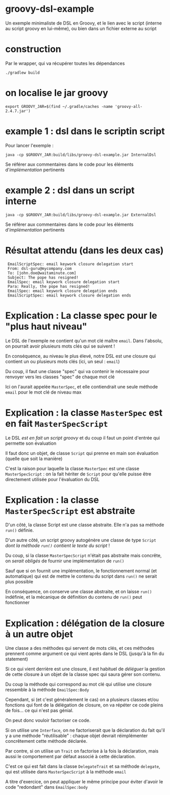 # groovy-dsl-example

Un exemple minimaliste de DSL en Groovy, et le lien avec le script (interne au script groovy en lui-même), ou bien dans un fichier externe au script

# construction

Par le wrapper, qui va récupérer toutes les dépendances

    ./gradlew build

# on localise le jar groovy

    export GROOVY_JAR=$(find ~/.gradle/caches -name 'groovy-all-2.4.7.jar')

# example 1 : dsl dans le scriptin script

Pour lancer l'exemple :

    java -cp $GROOVY_JAR:build/libs/groovy-dsl-example.jar InternalDsl

Se référer aux commentaires dans le code pour les éléments d'_implémentation_ pertinents

# example 2 : dsl dans un script interne

    java -cp $GROOVY_JAR:build/libs/groovy-dsl-example.jar ExternalDsl

Se référer aux commentaires dans le code pour les éléments d'_implémentation_ pertinents

# Résultat attendu (dans les deux cas)

     EmailScriptSpec: email keywork closure delegation start
     From: dsl-guru@mycompany.com
     To: [john.doe@waitaminute.com]
     Subject: The pope has resigned!
     EmailSpec: email keywork closure delegation start
     Para: Really, the pope has resigned!
     EmailSpec: email keywork closure delegation ends
     EmailScriptSpec: email keywork closure delegation ends

# Explication : La classe spec pour le "plus haut niveau"

Le DSL de l'exemple ne contient qu'un mot clé maître `email`. Dans l'absolu, on pourrait avoir plusieurs mots clés qui se suivent !

En conséquence, au niveau le plus élevé, notre DSL est une closure qui contient un ou plusieurs mots clés (ici, un seul : `email`)

Du coup, il faut une classe "spec" qui va contenir le nécessaire pour renvoyer vers les classes "spec" de chaque mot clé

Ici on l'aurait appelée `MasterSpec`, et elle contiendrait une seule méthode `email` pour le mot clé de niveau max

# Explication : la classe `MasterSpec` est en fait `MasterSpecScript`

Le DSL _est en fait un script groovy_ et du coup il faut un point d'entrée qui permette son évaluation

Il faut donc un objet, de classe `Script` qui prenne en main son évaluation (quelle que soit la manière)

C'est la raison pour laquelle la classe `MasterSpec` est une classe `MasterSpecScript` : on la fait hériter de `Script` pour qu'elle puisse être directement utilisée pour l'évaluation du DSL

# Explication : la classe `MasterSpecScript` est abstraite

D'un côté, la classe Script est une classe abstraite. Elle n'a pas sa méthode `run()` définie.

D'un autre côté, un script groovy autogénère une classe de type `Script` _dont la méthode `run()` contient le texte du script_ !

Du coup, si la classe `MasterSpecScript` n'était pas abstraite mais concrête, on _serait obligés_ de fournir une implémentation de `run()`

Sauf que si on fournit une implémentation, le fonctionnement normal (et automatique) qui est de mettre le contenu du script dans `run()` ne serait plus possible

En conséquence, on conserve une classe abstraite, et on laisse `run()` indéfinie, et la mécanique de définition du contenu de `run()` peut fonctionner

# Explication : délégation de la closure à un autre objet

Une classe a des méthodes qui servent de mots clés, et ces méthodes prennent comme argument ce qui vient après dans le DSL (jusqu'à la fin du statement)

Si ce qui vient derrière est une closure, il est habituel de _déléguer_ la gestion de cette closure à un objet de la classe spec qui saura gérer son contenu.

Du coup la méthode qui correspond au mot clé qui utilise une closure ressemble à la méthode `EmailSpec:Body`

Cependant, si (et c'est généralement le cas) on a plusieurs classes et/ou fonctions qui font de la délégation de closure, on va répéter ce code pleins de fois... ce qui n'est pas génial.

On peut donc vouloir factoriser ce code.

Si on utilise une `Interface`, on ne factoriserait que la déclaration du fait qu'il y a une méthode "réutilisable" : chaque objet devrait réimplémenter concrêtement cette méthode déclarée.

Par contre, si on utilise un `Trait` on factorise à la fois la déclaration, mais aussi le comportement par défaut associé à cette déclaration.

C'est ce qui est fait dans la classe `DelegateTrait` et sa méthode `delegate`, qui est utilisée dans `MasterSpecScript` à la méthode `email`

A titre d'exercice, on peut appliquer le même principe pour éviter d'avoir le code "redondant" dans `EmailSpec:body` 
